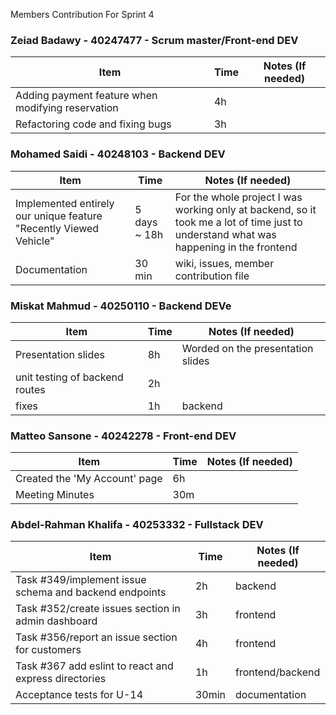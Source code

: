 Members Contribution For Sprint 4

### Zeiad Badawy - 40247477 - Scrum master/Front-end DEV
| Item                        | Time      | Notes (If needed)                                               |
|-----------------------------|-----------|-----------------------------------------------------------------|
|          Adding payment feature when modifying reservation                 |    4h       |                                                                 |
|          Refactoring code and fixing bugs                 |     3h      |                                                                 |



### Mohamed Saidi - 40248103 - Backend DEV
| Item                        | Time      | Notes (If needed)                                               |
|-----------------------------|-----------|-----------------------------------------------------------------|
| Implemented entirely our unique feature "Recently Viewed Vehicle"                           | 5 days ~ 18h           | For the whole project I was working only at backend, so it took me a lot of time just to understand what was happening in the frontend                                                       | 
|  Documentation                         |     30 min      |                    wiki, issues, member contribution file                                          | 




### Miskat Mahmud - 40250110 - Backend DEVe
| Item                        | Time      | Notes (If needed)                                               |
|-----------------------------|-----------|-----------------------------------------------------------------|
|   Presentation slides                         |   8h    |   Worded on the presentation slides                  |
|   unit testing of backend routes                     |    2h  |                                            |
|   fixes | 1h | backend |




### Matteo Sansone - 40242278 - Front-end DEV
| Item                        | Time      | Notes (If needed)                                               |
|-----------------------------|-----------|-----------------------------------------------------------------|
|             Created the 'My Account' page             |     6h    |              |
|             Meeting Minutes                |  30m   |                                                                 |

### Abdel-Rahman Khalifa - 40253332 - Fullstack DEV
| Item                        | Time      | Notes (If needed)                                               |
|-----------------------------|-----------|-----------------------------------------------------------------|
| Task #349/implement issue schema and backend endpoints| 2h  | backend                                     |
| Task #352/create issues section in admin dashboard|  3h |   frontend                                      |
| Task #356/report an issue section for customers| 4h  | frontend |
| Task #367 add eslint to react and express directories | 1h |  frontend/backend |
|  Acceptance tests for U-14| 30min | documentation |
